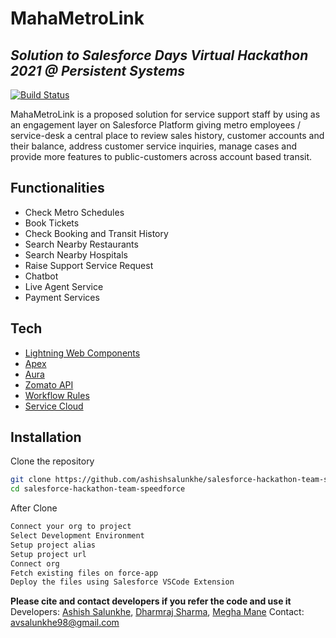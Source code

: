 # MahaMetroLink
## _Solution to Salesforce Days Virtual Hackathon 2021 @ Persistent Systems_
[![Build Status](https://travis-ci.org/joemccann/dillinger.svg?branch=master)](https://github.com/ashishsalunkhe/salesforce-hackathon-team-speedforce)

MahaMetroLink is a proposed solution for service support staff by using as an engagement layer on Salesforce Platform giving metro employees / service-desk a central place to review sales history, customer accounts and their balance, address customer service inquiries, manage cases and provide more features to public-customers across account based transit.

## Functionalities

- Check Metro Schedules
- Book Tickets
- Check Booking and Transit History
- Search Nearby Restaurants
- Search Nearby Hospitals
- Raise Support Service Request
- Chatbot
- Live Agent Service
- Payment Services


## Tech


- [Lightning Web Components](https://trailhead.salesforce.com/en/content/learn/modules/lightning-web-components-basics)
- [Apex](https://trailhead.salesforce.com/en/content/learn/modules/apex_database)
- [Aura](https://trailhead.salesforce.com/en/content/learn/modules/lex_dev_lc_basics)
- [Zomato API](https://www.google.com/url?sa=t&rct=j&q=&esrc=s&source=web&cd=&cad=rja&uact=8&ved=2ahUKEwiokrPm7sLyAhX9lEsFHY7IDL0QFnoECAMQAQ&url=https%3A%2F%2Fapp.swaggerhub.com%2Fapis-docs%2FVivek-Raj%2Fzomato-api%2F1.0.0&usg=AOvVaw215j4b3DB4HLiPRvTTmzjQ)
- [Workflow Rules](https://trailhead.salesforce.com/en/content/learn/projects/create-a-process-for-managing-support-cases)
- [Service Cloud](https://trailhead.salesforce.com/en/content/learn/trails/service_cloud_move)


## Installation

Clone the repository

```sh
git clone https://github.com/ashishsalunkhe/salesforce-hackathon-team-speedforce.git
cd salesforce-hackathon-team-speedforce
```
After Clone
```sh
Connect your org to project
Select Development Environment
Setup project alias
Setup project url
Connect org
Fetch existing files on force-app
Deploy the files using Salesforce VSCode Extension
```



**Please cite and contact developers if you refer the code and use it**
Developers: [Ashish Salunkhe], [Dharmraj Sharma], [Megha Mane]
Contact: avsalunkhe98@gmail.com

[//]: # (These are reference links used in the body of this note and get stripped out when the markdown processor does its job. There is no need to format nicely because it shouldn't be seen. Thanks SO - http://stackoverflow.com/questions/4823468/store-comments-in-markdown-syntax)


   [git-repo-url]: <https://github.com/ashishsalunkhe/salesforce-hackathon-team-speedforce>
   [ashish salunkhe]: <https://ashishsalunkhe.vercel.app>
   [dharmraj sharma]: <https://trailblazer.me/id/dsharma2710>
   [megha mane]: <https://trailblazer.me/id/manemegha>

